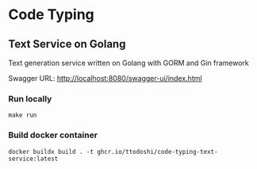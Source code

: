 # Code Typing

## Text Service on Golang

Text generation service written on Golang with GORM and Gin framework

Swagger URL: [http://localhost:8080/swagger-ui/index.html](http://localhost:8080/swagger-ui/index.html)

### Run locally

```shell
make run
```

### Build docker container

```shell
docker buildx build . -t ghcr.io/ttodoshi/code-typing-text-service:latest
```
